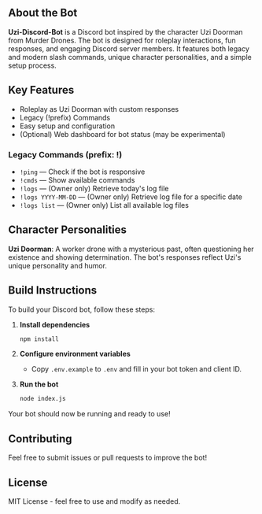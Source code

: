 ## About the Bot

**Uzi-Discord-Bot** is a Discord bot inspired by the character Uzi Doorman from Murder Drones. The bot is designed for roleplay interactions, fun responses, and engaging Discord server members. It features both legacy and modern slash commands, unique character personalities, and a simple setup process.

## Key Features
- Roleplay as Uzi Doorman with custom responses
- Legacy (!prefix) Commands
- Easy setup and configuration
- (Optional) Web dashboard for bot status (may be experimental)


### Legacy Commands (prefix: !)

- `!ping` — Check if the bot is responsive
- `!cmds` — Show available commands
- `!logs` — (Owner only) Retrieve today's log file
- `!logs YYYY-MM-DD` — (Owner only) Retrieve log file for a specific date
- `!logs list` — (Owner only) List all available log files

## Character Personalities

**Uzi Doorman**: A worker drone with a mysterious past, often questioning her existence and showing determination. The bot's responses reflect Uzi's unique personality and humor.

## Build Instructions
To build your Discord bot, follow these steps:

1. **Install dependencies**
   ```bash
   npm install
   ```

2. **Configure environment variables**
   - Copy `.env.example` to `.env` and fill in your bot token and client ID.


3. **Run the bot**
   ```bash
   node index.js
   ```

Your bot should now be running and ready to use!

## Contributing
Feel free to submit issues or pull requests to improve the bot!

## License
MIT License - feel free to use and modify as needed.